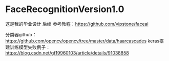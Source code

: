 # FaceRecognitionVersion1.0
这是我的毕业设计
后续
参考教程：https://github.com/vipstone/faceai

分类器github：https://github.com/opencv/opencv/tree/master/data/haarcascades
keras搭建训练模型失败例子：https://blog.csdn.net/gf19960103/article/details/91038858
